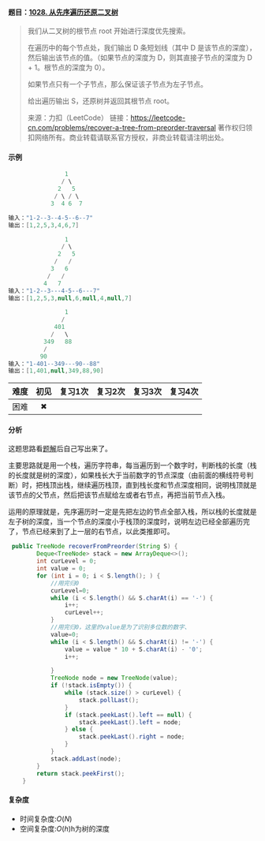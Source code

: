 #### 题目：[1028. 从先序遍历还原二叉树](https://leetcode-cn.com/problems/recover-a-tree-from-preorder-traversal/)

> 我们从二叉树的根节点 root 开始进行深度优先搜索。
>
> 在遍历中的每个节点处，我们输出 D 条短划线（其中 D 是该节点的深度），然后输出该节点的值。（如果节点的深度为 D，则其直接子节点的深度为 D + 1。根节点的深度为 0）。
>
> 如果节点只有一个子节点，那么保证该子节点为左子节点。
>
> 给出遍历输出 S，还原树并返回其根节点 root。
>
> 来源：力扣（LeetCode）
> 链接：https://leetcode-cn.com/problems/recover-a-tree-from-preorder-traversal
> 著作权归领扣网络所有。商业转载请联系官方授权，非商业转载请注明出处。

#### 示例

```java
				1
               / \    
			  2   5
             / \ / \  
			3  4 6  7

输入："1-2--3--4-5--6--7"
输出：[1,2,5,3,4,6,7]
```

```java
				1
			   / \
			  2   5
			 /   /
			3   6
		   /   /
          4   7
输入："1-2--3---4-5--6---7"
输出：[1,2,5,3,null,6,null,4,null,7]
```

```java
				1
			   / 
             401
			/   \
          349   88
          /
         90
输入："1-401--349---90--88"
输出：[1,401,null,349,88,90]
```



| 难度 | 初见 | 复习1次 | 复习2次 | 复习3次 | 复习4次 |
| :--: | :--: | :-----: | :-----: | :-----: | :-----: |
| 困难 |  ✖   |         |         |         |         |

#### 分析

这题思路看[题解](https://leetcode-cn.com/problems/recover-a-tree-from-preorder-traversal/solution/shou-hui-tu-jie-fei-di-gui-fa-zhong-gou-chu-er-cha/)后自己写出来了。

主要思路就是用一个栈，遍历字符串，每当遍历到一个数字时，判断栈的长度（栈的长度就是树的深度），如果栈长大于当前数字的节点深度（由前面的横线符号判断）时，把栈顶出栈，继续遍历栈顶，直到栈长度和节点深度相同，说明栈顶就是该节点的父节点，然后把该节点赋给左或者右节点，再把当前节点入栈。

运用的原理就是，先序遍历时一定是先把左边的节点全部入栈，所以栈的长度就是左子树的深度，当一个节点的深度小于栈顶的深度时，说明左边已经全部遍历完了，节点已经来到了上一层的右节点，以此类推即可。

```java
 public TreeNode recoverFromPreorder(String S) {
        Deque<TreeNode> stack = new ArrayDeque<>();
        int curLevel = 0;
        int value = 0;
        for (int i = 0; i < S.length(); ) {
            //用完归0
            curLevel=0;
            while (i < S.length() && S.charAt(i) == '-') {
                i++;
                curLevel++;
            }
            //用完归0，这里的value是为了识别多位数的数字、
            value=0;
            while (i < S.length() && S.charAt(i) != '-') {
                value = value * 10 + S.charAt(i) - '0';
                i++;

            }
            TreeNode node = new TreeNode(value);
            if (!stack.isEmpty()) {
                while (stack.size() > curLevel) {
                    stack.pollLast();
                }
                if (stack.peekLast().left == null) {
                    stack.peekLast().left = node;
                } else {
                    stack.peekLast().right = node;
                }
            }
            stack.addLast(node);
        }
        return stack.peekFirst();
    }
```



#### 复杂度

- 时间复杂度:$O(N)$
- 空间复杂度:$O(h)$h为树的深度